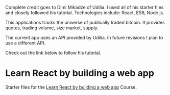 Complete credit goes to Dimi Mikadze of Udilia.  I used all of his starter files and closely followed his tutorial.  Technologies include:  React, ES6, Node js.

This applications tracks the universe of publically traded bitcoin.  It provides quotes, trading volume, size market, supply.


The current app uses an API provided by Udilia.  In future revisions I plan to use a different API.


Check out the link below to follow his tutorial.    

# Learn React by building a web app

Starter files for the <a href="https://udilia.com/courses/learn-react-by-building-a-web-app">Learn React by building a web app</a> Course.










